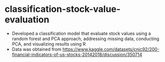 # classification-stock-value-evaluation
- Developed a classification model that evaluate stock values using a random forest and PCA approach, addressing missing data, conducting PCA, and visualizing results using R
- Data was obtained from https://www.kaggle.com/datasets/cnic92/200-financial-indicators-of-us-stocks-20142018/discussion/350714

